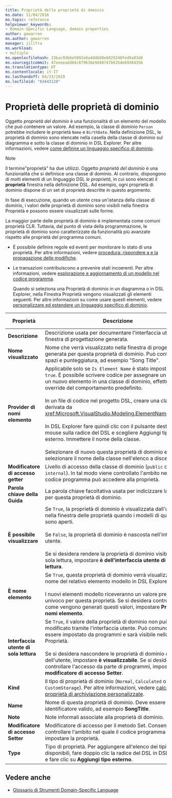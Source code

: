 ```yaml
---
title: Proprietà delle proprietà di dominio
ms.date: 11/04/2016
ms.topic: reference
helpviewer_keywords:
- Domain-Specific Language, domain properties
author: gewarren
ms.author: gewarren
manager: jillfra
ms.workload:
- multiple
ms.openlocfilehash: 23bac93b6e5892e8a4d4680e6829240fed9a03d8
ms.sourcegitcommit: 47eeeeadd84c879636e9d48747b615de69384356
ms.translationtype: HT
ms.contentlocale: it-IT
ms.lasthandoff: 04/23/2019
ms.locfileid: "63443128"
---
```

# <a name="properties-of-domain-properties"></a>Proprietà delle proprietà di dominio
Oggetto *proprietà del dominio* è una funzionalità di un elemento del modello che può contenere un valore. Ad esempio, la classe di dominio `Person` potrebbe includere le proprietà `Name` e `BirthDate`. Nella definizione DSL, le proprietà di dominio sono elencate nella casella della classe di dominio sul diagramma e sotto la classe di dominio in DSL Explorer. Per altre informazioni, vedere [come definire un linguaggio specifico di dominio](../modeling/how-to-define-a-domain-specific-language.md).

> [!NOTE]
> Il termine"proprietà" ha due utilizzi. Oggetto *proprietà del dominio* è una funzionalità che si definisce una classe di dominio. Al contrario, dispongono di molti elementi di un linguaggio DSL *le proprietà*, in cui sono elencati il **proprietà** finestra nella definizione DSL. Ad esempio, ogni proprietà di dominio dispone di un set di proprietà descritte in questo argomento.

 In fase di esecuzione, quando un utente crea un'istanza della classe di dominio, i valori delle proprietà di dominio sono visibili nella finestra Proprietà e possono essere visualizzati sulle forme.

 La maggior parte delle proprietà di dominio è implementata come comuni proprietà CLR. Tuttavia, dal punto di vista della programmazione, le proprietà di dominio sono caratterizzate da funzionalità più avanzate rispetto alle proprietà del programma comuni.

- È possibile definire regole ed eventi per monitorare lo stato di una proprietà. Per altre informazioni, vedere [procedura: rispondere a e la propagazione delle modifiche](../modeling/responding-to-and-propagating-changes.md).

- Le transazioni contribuiscono a prevenire stati incoerenti. Per altre informazioni, vedere [esplorazione e aggiornamento di un modello nel codice programma](../modeling/navigating-and-updating-a-model-in-program-code.md).

  Quando si seleziona una Proprietà di dominio in un diagramma o in DSL Explorer, nella Finestra Proprietà vengono visualizzati gli elementi seguenti. Per altre informazioni su come usare questi elementi, vedere [personalizzare ed estendere un linguaggio specifico di dominio](../modeling/customizing-and-extending-a-domain-specific-language.md).

|Proprietà|Descrizione|Valore predefinito|
|-|-|-|
|**Descrizione**|Descrizione usata per documentare l'interfaccia utente della finestra di progettazione generata.|\<nessuno>|
|**Nome visualizzato**|Nome che verrà visualizzato nella finestra di progettazione generata per questa proprietà di dominio. Può contenere spazi e punteggiatura, ad esempio "Song Title".|\<nessuno>|
|**Provider di nomi elemento**|Applicabile solo se `Is Element Name` è stato impostato su `true`. È possibile scrivere codice per assegnare un nome a un nuovo elemento in una classe di dominio, effettuando un override del comportamento predefinito.<br /><br /> In un file di codice nel progetto DSL, creare una classe derivata da <xref:Microsoft.VisualStudio.Modeling.ElementNameProvider>.<br /><br /> In DSL Explorer fare quindi clic con il pulsante destro del mouse sulla radice del DSL e scegliere Aggiungi tipo esterno. Immettere il nome della classe.<br /><br /> Selezionare di nuovo questa proprietà di dominio e selezionare il nome della classe nell'elenco a discesa.|\<nessuno>|
|**Modificatore di accesso getter**|Livello di accesso della classe di dominio (`public` o `internal`). In tal modo viene controllato l'ambito nel quale il codice programma può accedere alla proprietà.|`public`|
|**Parola chiave della Guida**|La parola chiave facoltativa usata per indicizzare la guida F1 per questa proprietà di dominio.|\<nessuno>|
|**È possibile visualizzare**|Se `True`, la proprietà di dominio è visualizzata dall'utente nella finestra delle proprietà quando i modelli di questo DSL sono aperti.<br /><br /> Se `False`, la proprietà di dominio è nascosta nell'interfaccia utente.<br /><br /> Se si desidera rendere la proprietà di dominio visibili ma in sola lettura, impostare **è dell'interfaccia utente di sola lettura**.|`True`|
|**È nome elemento**|Se `True`, questa proprietà di dominio verrà visualizzata come nome del relativo elemento modello in DSL Explorer.<br /><br /> I nuovi elementi modello riceveranno un valore predefinito univoco per questa proprietà. Se si desidera controllare come vengono generati questi valori, impostare **Provider di nomi elemento**.|`False`|
|**Interfaccia utente di sola lettura**|Se `True`, il valore della proprietà di dominio non può essere modificato tramite l'interfaccia utente. Può comunque essere impostato da programmi e sarà visibile nella finestra Proprietà.<br /><br /> Se si desidera nascondere le proprietà di dominio da parte dell'utente, impostare **è visualizzabile**. Se si desidera controllare l'accesso da parte di programmi, impostare **modificatore di accesso Setter**.|`False`|
|**Kind**|Il tipo di proprietà di dominio (`Normal`, `Calculated` o `CustomStorage`). Per altre informazioni, vedere [calcolate e le proprietà di archiviazione personalizzate](../modeling/calculated-and-custom-storage-properties.md).|`Normal`|
|**Name**|Nome di questa proprietà di dominio. Deve essere un identificatore valido, ad esempio **SongTitle**.|\<nessuno>|
|**Note**|Note informali associate alla proprietà di dominio.|\<nessuno>|
|**Modificatore di accesso Setter**|Modificatore di accesso per il metodo Set. Consente di controllare l'ambito nel quale il codice programma può impostare la proprietà.|`public`|
|**Type**|Tipo di proprietà. Per aggiungere all'elenco dei tipi disponibili, fare doppio clic la radice del DSL in DSL explorer e fare clic su **Aggiungi tipo esterno**.|`String`|

## <a name="see-also"></a>Vedere anche

- [Glossario di Strumenti Domain-Specific Language](https://msdn.microsoft.com/ca5e84cb-a315-465c-be24-76aa3df276aa)